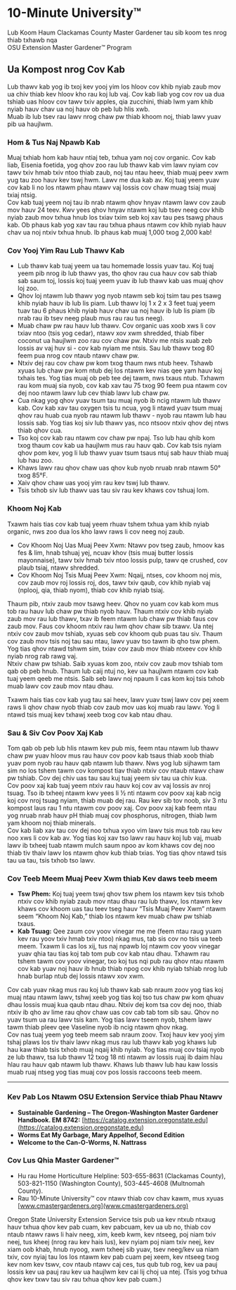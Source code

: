 # 10-Minute University™  
Lub Koom Haum Clackamas County Master Gardener tau sib koom tes nrog thiab txhawb nqa  
OSU Extension Master Gardener™ Program  

## Ua Kompost nrog Cov Kab  
Lub thawv kab yog ib txoj kev yooj yim los hloov cov khib nyiab zaub mov ua chiv thiab kev hloov kho rau koj lub vaj. Cov kab liab yog cov rov ua dua tshiab uas hloov cov tawv txiv apples, qia zucchini, thiab lwm yam khib nyiab hauv chav ua noj hauv ob peb lub hlis xwb.  
Muab ib lub tsev rau lawv nrog chaw pw thiab khoom noj, thiab lawv yuav pib ua haujlwm.  

### Hom & Tus Naj Npawb Kab  
Muaj txhiab hom kab hauv ntiaj teb, txhua yam noj cov organic. Cov kab liab, Eisenia foetida, yog qhov zoo rau lub thawv kab vim lawv nyiam cov tawv txiv hmab txiv ntoo thiab zaub, noj tau ntau heev, thiab muaj peev xwm yug tau zoo hauv kev tswj hwm. Lawv me dua kab av. Koj tuaj yeem yuav cov kab li no los ntawm phau ntawv vaj lossis cov chaw muag tsiaj muaj txiaj ntsig.  
Cov kab tuaj yeem noj tau ib nrab ntawm qhov hnyav ntawm lawv cov zaub mov hauv 24 teev. Kwv yees qhov hnyav ntawm koj lub tsev neeg cov khib nyiab zaub mov txhua hnub los txiav txim seb koj xav tau pes tsawg phaus kab. Ob phaus kab yog xav tau rau txhua phaus ntawm cov khib nyiab hauv chav ua noj ntxiv txhua hnub. Ib phaus kab muaj 1,000 txog 2,000 kab!  

### Cov Yooj Yim Rau Lub Thawv Kab  
- Lub thawv kab tuaj yeem ua tau homemade lossis yuav tau. Koj tuaj yeem pib nrog ib lub thawv yas, tho qhov rau cua hauv cov sab thiab sab saum toj, lossis koj tuaj yeem yuav ib lub thawv kab uas muaj qhov loj zoo.  
- Qhov loj ntawm lub thawv yog nyob ntawm seb koj tsim tau pes tsawg khib nyiab hauv ib lub lis piam. Lub thawv loj 1 x 2 x 3 feet tuaj yeem tuav tau 6 phaus khib nyiab hauv chav ua noj hauv ib lub lis piam (ib nrab rau ib tsev neeg plaub mus rau rau tus neeg).  
- Muab chaw pw rau hauv lub thawv. Cov organic uas xoob xws li cov txiav ntoo (tsis yog cedar), ntawv xov xwm shredded, thiab fiber coconut ua haujlwm zoo rau cov chaw pw. Ntxiv me ntsis xuab zeb lossis av vaj huv si - cov kab nyiam me ntsis. Sau lub thawv txog 80 feem pua ​​nrog cov ntaub ntawv chaw pw.  
- Ntxiv dej rau cov chaw pw kom txog thaum nws ntub heev. Tshawb xyuas lub chaw pw kom ntub dej los ntawm kev nias qee yam hauv koj txhais tes. Yog tias muaj ob peb tee dej tawm, nws txaus ntub. Txhawm rau kom muaj sia nyob, cov kab xav tau 75 txog 90 feem pua ​​ntawm cov dej noo ntawm lawv lub cev thiab lawv lub chaw pw.  
- Cua nkag yog qhov yuav tsum tau muaj nyob ib ncig ntawm lub thawv kab. Cov kab xav tau oxygen tsis tu ncua, yog li ntawd yuav tsum muaj qhov rau huab cua nyob rau ntawm lub thawv - nyob rau ntawm lub hau lossis sab. Yog tias koj siv lub thawv yas, nco ntsoov ntxiv qhov dej ntws thiab qhov cua.  
- Tso koj cov kab rau ntawm cov chaw pw npaj. Tso lub hau qhib kom txog thaum cov kab ua haujlwm mus rau hauv qab. Cov kab tsis nyiam qhov pom kev, yog li lub thawv yuav tsum tsaus ntuj sab hauv thiab muaj lub hau zoo.  
- Khaws lawv rau qhov chaw uas qhov kub nyob nruab nrab ntawm 50° txog 85°F.  
- Xaiv qhov chaw uas yooj yim rau kev tswj lub thawv.  
- Tsis txhob siv lub thawv uas tau siv rau kev khaws cov tshuaj lom.  

### Khoom Noj Kab  
Txawm hais tias cov kab tuaj yeem rhuav tshem txhua yam khib nyiab organic, nws zoo dua los kho lawv raws li cov neeg noj zaub.  
- Cov Khoom Noj Uas Muaj Peev Xwm: Ntawv pov tseg zaub, hmoov kas fes & lim, hnab tshuaj yej, ncuav khov (tsis muaj butter lossis mayonnaise), tawv txiv hmab txiv ntoo lossis pulp, tawv qe crushed, cov plaub tsiaj, ntawv shredded.  
- Cov Khoom Noj Tsis Muaj Peev Xwm: Nqaij, ntses, cov khoom noj mis, cov zaub mov roj lossis roj, dos, tawv txiv qaub, cov khib nyiab vaj (nplooj, qia, thiab nyom), thiab cov khib nyiab tsiaj.  

Thaum pib, ntxiv zaub mov tsawg heev. Qhov no yuam cov kab kom mus tob rau hauv lub chaw pw thiab nyob hauv. Thaum ntxiv cov khib nyiab zaub mov rau lub thawv, txav ib feem ntawm lub chaw pw thiab faus cov zaub mov. Faus cov khoom ntxiv rau lwm qhov chaw sib txawv. Ua ntej ntxiv cov zaub mov tshiab, xyuas seb cov khoom qub puas tau siv. Thaum cov zaub mov tsis noj tau sau ntau, lawv yuav tso tawm ib qho tsw phem. Yog tias qhov ntawd tshwm sim, txiav cov zaub mov thiab ntxeev cov khib nyiab nrog rab rawg vaj.  
Ntxiv chaw pw tshiab. Saib xyuas kom zoo, ntxiv cov zaub mov tshiab tom qab ob peb hnub. Thaum lub caij ntuj no, kev ua haujlwm ntawm cov kab tuaj yeem qeeb me ntsis. Saib seb lawv noj npaum li cas kom koj tsis txhob muab lawv cov zaub mov ntau dhau.  

Txawm hais tias cov kab yug tau sai heev, lawv yuav tswj lawv cov pej xeem raws li qhov chaw nyob thiab cov zaub mov uas koj muab rau lawv. Yog li ntawd tsis muaj kev txhawj xeeb txog cov kab ntau dhau.  

### Sau & Siv Cov Poov Xaj Kab  
Tom qab ob peb lub hlis ntawm kev pub mis, feem ntau ntawm lub thawv chaw pw yuav hloov mus rau hauv cov poov kab tsaus thiab xoob thiab yuav pom nyob rau hauv qab ntawm lub thawv. Nws yog lub sijhawm tam sim no los tshem tawm cov kompost tiav thiab ntxiv cov ntaub ntawv chaw pw tshiab. Cov dej chiv uas tau sau kuj tuaj yeem siv tau ua chiv kua.  
Cov poov xaj kab tuaj yeem ntxiv rau hauv koj cov av vaj lossis av nroj tsuag. Tso ib txheej ntawm kwv yees li ½ nti ntawm cov poov xaj kab ncig koj cov nroj tsuag nyiam, thiab muab dej rau. Rau kev sib tov noob, siv 3 ntu kompost laus rau 1 ntu ntawm cov poov xaj. Cov poov xaj kab feem ntau yog nruab nrab hauv pH thiab muaj cov phosphorus, nitrogen, thiab lwm yam khoom noj thiab minerals.  
Cov kab liab xav tau cov dej noo txhua xyoo vim lawv tsis mus tob rau kev noo xws li cov kab av. Yog tias koj xav tso lawv rau hauv koj lub vaj, muab lawv ib txheej tuab ntawm mulch saum npoo av kom khaws cov dej noo thiab tiv thaiv lawv los ntawm qhov kub thiab txias. Yog tias qhov ntawd tsis tau ua tau, tsis txhob tso lawv.  

### Cov Teeb Meem Muaj Peev Xwm thiab Kev daws teeb meem  
- **Tsw Phem:** Koj tuaj yeem tswj qhov tsw phem los ntawm kev tsis txhob ntxiv cov khib nyiab zaub mov ntau dhau rau lub thawv, los ntawm kev khaws cov khoom uas tau teev tseg hauv “Tsis Muaj Peev Xwm” ntawm seem “Khoom Noj Kab,” thiab los ntawm kev muab chaw pw tshiab txaus.  
- **Kab Tsuag:** Qee zaum cov yoov vinegar me me (feem ntau raug yuam kev rau yoov txiv hmab txiv ntoo) nkag mus, tab sis cov no tsis ua teeb meem. Txawm li cas los xij, tus naj npawb loj ntawm cov yoov vinegar yuav qhia tau tias koj tab tom pub cov kab ntau dhau. Txhawm rau tshem tawm cov yoov vinegar, txo koj tus nqi pub rau qhov ntau ntawm cov kab yuav noj hauv ib hnub thiab npog cov khib nyiab tshiab nrog lub hnab burlap ntub dej lossis ntawv xov xwm.  

Cov cab yuav nkag mus rau koj lub thawv kab sab nraum zoov yog tias koj muaj ntau ntawm lawv, tshwj xeeb yog tias koj tso tus chaw pw kom qhuav dhau lossis muaj kua qaub ntau dhau. Ntxiv dej kom tsa cov dej noo, thiab ntxiv ib qho av lime rau qhov chaw uas cov cab tab tom sib sau. Qhov no yuav tsum ua rau lawv tsis kam. Yog tias lawv tseem nyob, tshem lawv tawm thiab pleev qee Vaseline nyob ib ncig ntawm qhov nkag.  
Cov nas tuaj yeem yog teeb meem sab nraum zoov. Txoj hauv kev yooj yim tshaj plaws los tiv thaiv lawv nkag mus rau lub thawv kab yog khaws lub hau kaw thiab tsis txhob muaj nqaij khib nyiab. Yog tias muaj cov tsiaj nyob ze lub thawv, tsa lub thawv 12 txog 18 nti ntawm av lossis ruaj ib daim hlau hlau rau hauv qab ntawm lub thawv. Khaws lub thawv lub hau kaw lossis muab ruaj ntseg yog tias muaj cov pos lossis raccoons teeb meem.  

---

### Kev Pab Los Ntawm OSU Extension Service thiab Phau Ntawv  
- **Sustainable Gardening – The Oregon-Washington Master Gardener Handbook. EM 8742:** [https://catalog.extension.oregonstate.edu](https://catalog.extension.oregonstate.edu)  
- **Worms Eat My Garbage, Mary Appelhof, Second Edition**  
- **Welcome to the Can-O-Worms, N. Nattrass**  

### Cov Lus Qhia Master Gardener™  
- Hu rau Home Horticulture Helpline: 503-655-8631 (Clackamas County), 503-821-1150 (Washington County), 503-445-4608 (Multnomah County).  
- Rau 10-Minute University™ cov ntawv thiab cov chav kawm, mus xyuas [www.cmastergardeners.org](www.cmastergardeners.org)  

Oregon State University Extension Service tsis pub ua kev ntxub ntxaug hauv txhua qhov kev pab cuam, kev pabcuam, kev ua ub no, thiab cov ntaub ntawv raws li haiv neeg, xim, keeb kwm, kev ntseeg, poj niam txiv neej, tus kheej (nrog rau kev hais lus), kev nyiam poj niam txiv neej, kev xiam oob khab, hnub nyoog, xwm txheej sib yuav, tsev neeg/kev ua niam txiv, cov nyiaj tau los los ntawm kev pab cuam pej xeem, kev ntseeg txog kev nom kev tswv, cov ntaub ntawv caj ces, tus qub tub rog, kev ua pauj lossis kev ua pauj rau kev ua haujlwm kev cai lij choj ua ntej. (Tsis yog txhua qhov kev txwv tau siv rau txhua qhov kev pab cuam.)